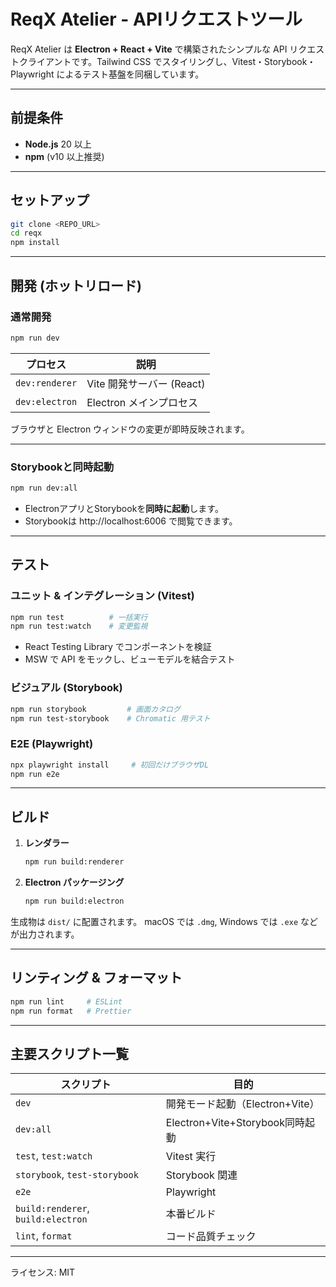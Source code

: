 # ReqX Atelier - APIリクエストツール

ReqX Atelier は **Electron + React + Vite** で構築されたシンプルな API リクエストクライアントです。Tailwind CSS でスタイリングし、Vitest・Storybook・Playwright によるテスト基盤を同梱しています。

---

## 前提条件

- **Node.js** 20 以上
- **npm** (v10 以上推奨)

---

## セットアップ

```bash
git clone <REPO_URL>
cd reqx
npm install
```

---

## 開発 (ホットリロード)

### 通常開発

```bash
npm run dev
```

| プロセス       | 説明                      |
| -------------- | ------------------------- |
| `dev:renderer` | Vite 開発サーバー (React) |
| `dev:electron` | Electron メインプロセス   |

ブラウザと Electron ウィンドウの変更が即時反映されます。

---

### Storybookと同時起動

```bash
npm run dev:all
```

- ElectronアプリとStorybookを**同時に起動**します。
- Storybookは http://localhost:6006 で閲覧できます。

---

## テスト

### ユニット & インテグレーション (Vitest)

```bash
npm run test          # 一括実行
npm run test:watch    # 変更監視
```

- React Testing Library でコンポーネントを検証
- MSW で API をモックし、ビューモデルを結合テスト

### ビジュアル (Storybook)

```bash
npm run storybook         # 画面カタログ
npm run test-storybook    # Chromatic 用テスト
```

### E2E (Playwright)

```bash
npx playwright install     # 初回だけブラウザDL
npm run e2e
```

---

## ビルド

1. **レンダラー**
   ```bash
   npm run build:renderer
   ```
2. **Electron パッケージング**
   ```bash
   npm run build:electron
   ```

生成物は `dist/` に配置されます。
macOS では `.dmg`, Windows では `.exe` などが出力されます。

---

## リンティング & フォーマット

```bash
npm run lint     # ESLint
npm run format   # Prettier
```

---

## 主要スクリプト一覧

| スクリプト                         | 目的                            |
| ---------------------------------- | ------------------------------- |
| `dev`                              | 開発モード起動（Electron+Vite） |
| `dev:all`                          | Electron+Vite+Storybook同時起動 |
| `test`, `test:watch`               | Vitest 実行                     |
| `storybook`, `test-storybook`      | Storybook 関連                  |
| `e2e`                              | Playwright                      |
| `build:renderer`, `build:electron` | 本番ビルド                      |
| `lint`, `format`                   | コード品質チェック              |

---

ライセンス: MIT
